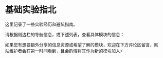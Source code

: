 # 基础实验指北

这里记录了一些实验经历和避坑指南。

请根据侧边栏的导航信息，或下述列表，查看具体模块的信息：

如果您有想要额外分享的信息资源或希望了解的模块，欢迎在下方评论区留言，网站维护者会在第一时间看到，且会酌情将其作为新的模块加入⚡
